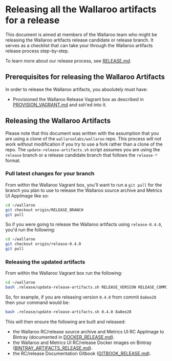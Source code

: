 # Releasing all the Wallaroo artifacts for a release

This document is aimed at members of the Wallaroo team who might be releasing the Wallaroo artifacts release candidate or release branch. It serves as a checklist that can take your through the Wallaroo artifacts release process step-by-step.

To learn more about our release process, see [RELEASE.md](RELEASE.md).

## Prerequisites for releasing the Wallaroo Artifacts

In order to release the Wallaroo artifacts, you absolutely must have:

* Provisioned the Wallaroo Release Vagrant box as described in [PROVISION_VAGRANT.md](PROVISION_VAGRANT.md) and ssh'ed into it.

## Releasing the Wallaroo Artifacts

Please note that this document was written with the assumption that you are using a clone of the `wallaroolabs/wallaroo` repo. This process will not work without modification if you try to use a fork rather than a clone of the repo. The `update-release-artifacts.sh` script assumes you are using the `release` branch or a release candidate branch that follows the `release-*` format.

### Pull latest changes for your branch

From within the Wallaroo Vagrant box, you'll want to run a `git pull` for the branch you plan to use to release the Wallaroo source archive and Metrics UI AppImage like so:

```bash
cd ~/wallaroo
git checkout origin/RELEASE_BRANCH
git pull
```

So if you were going to release the Wallaroo artifacts using `release-0.4.0`, you'd run the following:

```bash
cd ~/wallaroo
git checkout origin/release-0.4.0
git pull
```

### Releasing the updated artifacts

From within the Wallaroo Vagrant box run the following:

```bash
cd ~/wallaroo
bash .release/update-release-artifacts.sh RELEASE_VERSION RELEASE_COMMIT
```

So, for example, if you are releasing version `0.4.0` from commit `8a8ee28` then your command would be:

```bash
bash .release/update-release-artifacts.sh 0.4.0 8a8ee28
```

This will then ensure the following are built and released:

* the Wallaroo RC/release source archive and Metrics UI RC AppImage to Bintray (documented in [DOCKER_RELEASE.md](DOCKER_RELEASE.md)).
* the Wallaroo and Metrics UI RC/release Docker images on Bintray ([BINTRAY_ARTIFACTS_RELEASE.md](BINTRAY_ARTIFACTS_RELEASE.md)).
* the RC/release Documentation Gitbook ([GITBOOK_RELEASE.md](GITBOOK_RELEASE.md)).
